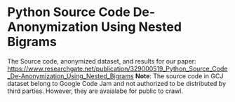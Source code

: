 # Python Source Code De-Anonymization Using Nested Bigrams
The Source code, anonymized dataset, and results for our paper: https://www.researchgate.net/publication/329000519_Python_Source_Code_De-Anonymization_Using_Nested_Bigrams
**Note**: The source code in GCJ dataset belong to Google Code Jam and not authorized to be distributed by third parties. However, they are avaialabe for public to crawl.
